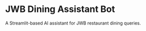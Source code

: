 # JWB Dining Assistant Bot

A Streamlit-based AI assistant for JWB restaurant dining queries.

<!-- Updated for redeploy -->
